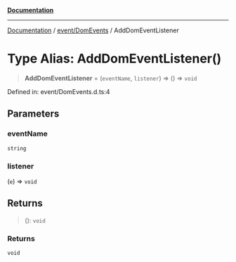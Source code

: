 [**Documentation**](../../../index.md)

***

[Documentation](../../../index.md) / [event/DomEvents](../index.md) / AddDomEventListener

# Type Alias: AddDomEventListener()

> **AddDomEventListener** = (`eventName`, `listener`) => () => `void`

Defined in: event/DomEvents.d.ts:4

## Parameters

### eventName

`string`

### listener

(`e`) => `void`

## Returns

> (): `void`

### Returns

`void`
